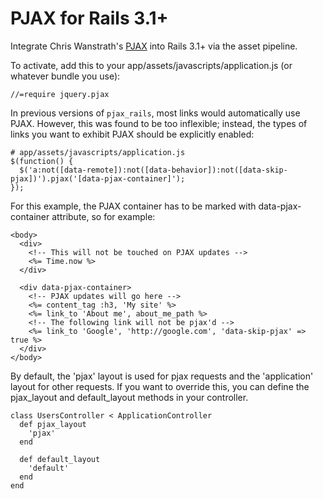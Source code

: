 PJAX for Rails 3.1+
===================

Integrate Chris Wanstrath's [PJAX](https://github.com/defunkt/jquery-pjax) into Rails 3.1+ via the asset pipeline.

To activate, add this to your app/assets/javascripts/application.js (or whatever bundle you use):

    //=require jquery.pjax

In previous versions of `pjax_rails`, most links would automatically use PJAX.
However, this was found to be too inflexible; instead, the types of links you
want to exhibit PJAX should be explicitly enabled:

    # app/assets/javascripts/application.js
    $(function() {
      $('a:not([data-remote]):not([data-behavior]):not([data-skip-pjax])').pjax('[data-pjax-container]');
    });

For this example, the PJAX container has to be marked with data-pjax-container
attribute, so for example:

    <body>
      <div>
        <!-- This will not be touched on PJAX updates -->
        <%= Time.now %>
      </div>

      <div data-pjax-container>
        <!-- PJAX updates will go here -->
        <%= content_tag :h3, 'My site' %>
        <%= link_to 'About me', about_me_path %>
        <!-- The following link will not be pjax'd -->
        <%= link_to 'Google', 'http://google.com', 'data-skip-pjax' => true %>
      </div>
    </body>


By default, the 'pjax' layout is used for pjax requests and the 'application' layout for other requests. If you want to override this, you can define the pjax_layout and default_layout methods in your controller.

    class UsersController < ApplicationController
      def pjax_layout
        'pjax'
      end

      def default_layout
        'default'
      end
    end
